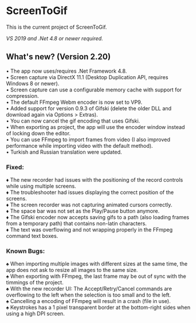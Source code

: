 ﻿# ScreenToGif  

This is the current project of ScreenToGif.  

_VS 2019 and .Net 4.8 or newer required._


## What's new? (Version 2.20)

• The app now uses/requires .Net Framework 4.8.  
• Screen capture via DirectX 11.1 (Desktop Duplication API, requires Windows 8 or newer).   
• Screen capture can use a configurable memory cache with support for compression.  
• The default FFmpeg Webm encoder is now set to VP9.  
• Added support for version 0.9.3 of Gifski (delete the older DLL and download again via Options > Extras).  
• You can now cancel the gif encoding that uses Gifski.  
• When exporting as project, the app will use the encoder window instead of locking down the editor.  
• You can use FFmpeg to import frames from video (I also improved performance while importing video with the default method).  
• Turkish and Russian translation were updated.  

### Fixed:

♦ The new recorder had issues with the positioning of the record controls while using multiple screens.  
♦ The troubleshooter had issues displaying the correct position of the screens.  
♦ The screen recorder was not capturing animated cursors correctly.  
♦ The space bar was not set as the Play/Pause button anymore.  
♦ The Gifski encoder now accepts saving gifs to a path (also loading frames from a temporary path) that contains non-latin characters.  
♦ The text was overflowing and not wrapping properly in the FFmpeg command text boxes.  

### Known Bugs:

♠ When importing multiple images with different sizes at the same time, the app does not ask to resize all images to the same size.   
♠ When exporting with FFmpeg, the last frame may be out of sync with the timmings of the project.  
♠ With the new recorder UI: The Accept/Retry/Cancel commands are overflowing to the left when the selection is too small and to the left.  
♠ Cancelling a encoding of FFmpeg will result in a crash (file in use).  
♠ Keystrokes has a 1 pixel transparent border at the bottom-right sides when using a high DPI screen.  